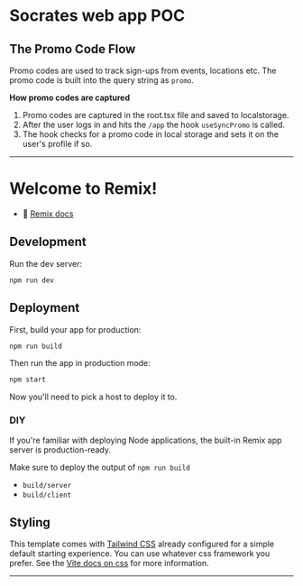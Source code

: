 # Socrates web app POC

## The Promo Code Flow

Promo codes are used to track sign-ups from events, locations etc. The promo code is built into the query string as `promo`.

**How promo codes are captured**

1. Promo codes are captured in the root.tsx file and saved to localstorage.
2. After the user logs in and hits the `/app` the hook `useSyncPromo` is called.
3. The hook checks for a promo code in local storage and sets it on the user's profile if so.

---

# Welcome to Remix!

- 📖 [Remix docs](https://remix.run/docs)

## Development

Run the dev server:

```shellscript
npm run dev
```

## Deployment

First, build your app for production:

```sh
npm run build
```

Then run the app in production mode:

```sh
npm start
```

Now you'll need to pick a host to deploy it to.

### DIY

If you're familiar with deploying Node applications, the built-in Remix app server is production-ready.

Make sure to deploy the output of `npm run build`

- `build/server`
- `build/client`

## Styling

This template comes with [Tailwind CSS](https://tailwindcss.com/) already configured for a simple default starting experience. You can use whatever css framework you prefer. See the [Vite docs on css](https://vitejs.dev/guide/features.html#css) for more information.

---
